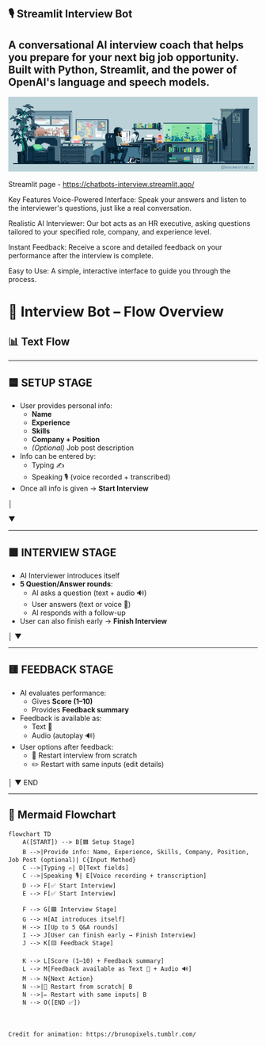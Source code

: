 ## 🎙️ Streamlit Interview Bot
## A conversational AI interview coach that helps you prepare for your next big job opportunity. Built with Python, Streamlit, and the power of OpenAI's language and speech models.

![My GIF](https://raw.githubusercontent.com/YevhenUa-no/chat_bots/main/ME.gif) 


Streamlit page - https://chatbots-interview.streamlit.app/

Key Features
Voice-Powered Interface: Speak your answers and listen to the interviewer's questions, just like a real conversation.

Realistic AI Interviewer: Our bot acts as an HR executive, asking questions tailored to your specified role, company, and experience level.

Instant Feedback: Receive a score and detailed feedback on your performance after the interview is complete.

Easy to Use: A simple, interactive interface to guide you through the process.

# 🤖 Interview Bot – Flow Overview

## 📊 Text Flow


---

## 🟦 SETUP STAGE
- User provides personal info:
  - **Name**
  - **Experience**
  - **Skills**
  - **Company + Position**
  - *(Optional)* Job post description
- Info can be entered by:
  - Typing ✍️
  - Speaking 🎙️ (voice recorded + transcribed)
- Once all info is given → **Start Interview**



 │

 ▼

---

## 🟩 INTERVIEW STAGE
- AI Interviewer introduces itself
- **5 Question/Answer rounds**:
  - AI asks a question (text + audio 🔊)
  - User answers (text or voice 🎤)
  - AI responds with a follow-up
- User can also finish early → **Finish Interview**



 │
 ▼


---

## 🟨 FEEDBACK STAGE
- AI evaluates performance:
  - Gives **Score (1–10)**
  - Provides **Feedback summary**
- Feedback is available as:
  - Text 📄
  - Audio (autoplay 🔊)
- User options after feedback:
  - 🔄 Restart interview from scratch
  - ✏️ Restart with same inputs (edit details)


 │
 ▼
 END

---

## 🎨 Mermaid Flowchart


```mermaid
flowchart TD
    A([START]) --> B[🟦 Setup Stage]
    B -->|Provide info: Name, Experience, Skills, Company, Position, Job Post (optional)| C{Input Method}
    C -->|Typing ✍️| D[Text fields]
    C -->|Speaking 🎙️| E[Voice recording + transcription]
    D --> F[✅ Start Interview]
    E --> F[✅ Start Interview]

    F --> G[🟩 Interview Stage]
    G --> H[AI introduces itself]
    H --> I[Up to 5 Q&A rounds]
    I --> J[User can finish early → Finish Interview]
    J --> K[🟨 Feedback Stage]

    K --> L[Score (1–10) + Feedback summary]
    L --> M[Feedback available as Text 📄 + Audio 🔊]
    M --> N{Next Action}
    N -->|🔄 Restart from scratch| B
    N -->|✏️ Restart with same inputs| B
    N --> O([END ✅])



Credit for animation: https://brunopixels.tumblr.com/
